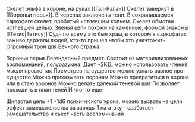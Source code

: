 Скелет эльфа в короне, на руках [[Гал-Ралан]] Скелет завернут в [[Вороньи перья]].
В черепах заключены тени. В сохранившемся саркофаге скелет, пробитый истлевшим копьем. Скелет обмотан истлевшей цепью. Звенья цепи похожи на каменные, формой знакомы [[Тетис|Тетису]]
Судя по всему это был храм, в котором в саркофагах заживо держали людей, кто-то пришел чтобы это уничтожить. Огромный трон для Вечного стража.

Вороньи перья
Легендарный предмет.
Состоит из материализованных воспоминаний, полуразумна.
Дает +2КД, можно использовать чтение мысли просто так
Посмотрев на существо можно узнать разное про существо
Можно приказывать воронам
Можно превратиться в ворона или в стаю воронов
Можно делать далекий теневой шаг
Позволяет проходить в план теней
И что-то еще

Шипастая цепь +1
+1d6 психического урона, можно вызвать на цели эффект замешательства за заряды
1 на атаку - сработает замешательство и сьест часть воспоминаний
